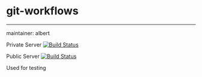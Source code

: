 # git-workflows
---------------
maintainer: albert 

Private Server
[![Build Status](https://drone.bostongovci.com/api/badges/CityOfBoston/git-workflows/status.svg)](https://drone.bostongovci.com/CityOfBoston/git-workflows)

Public Server
[![Build Status ](https://cloud.drone.io/api/badges/CityOfBoston/git-workflows/status.svg)](https://cloud.drone.io/CityOfBoston/git-workflows)

Used for testing
